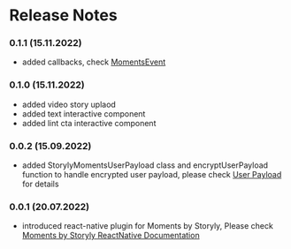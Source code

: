 # Release Notes
### 0.1.1 (15.11.2022)
* added callbacks, check [MomentsEvent](https://github.com/Netvent/storyly-mobile/blob/master/moments/react-native/storyly-moments-react-native/src/index.tsx#L87)

### 0.1.0 (15.11.2022)
* added video story uplaod
* added text interactive component
* added lint cta interactive component

### 0.0.2 (15.09.2022)
* added StorylyMomentsUserPayload class and encryptUserPayload function to handle encrypted user payload, please check [User Payload](https://integration.storyly.io/moments-react-native/user-payload.html) for details

### 0.0.1 (20.07.2022)
* introduced react-native plugin for Moments by Storyly, Please check [Moments by Storyly ReactNative Documentation](https://integration.storyly.io/moments-react-native/quick-start.html)